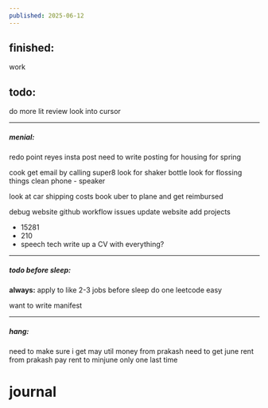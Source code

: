 ```yaml
---
published: 2025-06-12
---
```

## finished:

work
## todo:

do more lit review
look into cursor 

----

##### menial:
redo point reyes insta post
need to write posting for housing for spring

cook
get email by calling super8
look for shaker bottle
look for flossing things
clean phone - speaker


look at car shipping costs 
book uber to plane and get reimbursed

debug website github workflow issues
update website 
add projects
- 15281
- 210
- speech tech
write up a CV with everything?

----
##### todo before sleep:

**always:**
apply to like 2-3 jobs before sleep 
do one leetcode easy 

want to write manifest


----
##### hang:

need to make sure i get may util money from prakash
need to get june rent from prakash
pay rent to minjune only one last time

# journal
